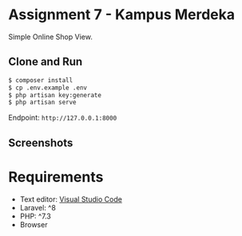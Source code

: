 # Assignment 7 - Kampus Merdeka
Simple Online Shop View.

## Clone and Run
```sh
$ composer install
$ cp .env.example .env
$ php artisan key:generate
$ php artisan serve
```

Endpoint: `http://127.0.0.1:8000`

## Screenshots




# Requirements
- Text editor: [Visual Studio Code](https://code.visualstudio.com/)
- Laravel: ^8
- PHP: ^7.3
- Browser
